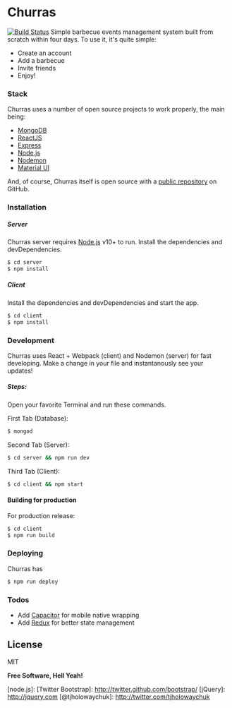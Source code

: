 # Churras

[![Build Status](https://travis-ci.org/joemccann/dillinger.svg?branch=master)](https://travis-ci.org/joemccann/dillinger)
Simple barbecue events management system built from scratch within four days. To use it, it's quite simple:
  - Create an account
  - Add a barbecue
  - Invite friends
  - Enjoy!

### Stack

Churras uses a number of open source projects to work properly, the main being:

* [MongoDB](https://www.mongodb.com/download-center#community)
* [ReactJS](https://reactjs.org)
* [Express](http://expressjs.com)
* [Node.js](http://nodejs.org)
* [Nodemon](https://www.npmjs.com/package/nodemon)
* [Material UI](https://material-ui.com)

And, of course, Churras itself is open source with a [public repository][churras] on GitHub.

### Installation

##### Server

Churras server requires [Node.js](https://nodejs.org/) v10+ to run.
Install the dependencies and devDependencies.

```sh
$ cd server
$ npm install
```

##### Client

Install the dependencies and devDependencies and start the app.
```sh
$ cd client
$ npm install
```

### Development

Churras uses React + Webpack (client) and Nodemon (server) for fast developing.
Make a change in your file and instantanously see your updates!

##### Steps:
Open your favorite Terminal and run these commands.

First Tab (Database):
```sh
$ mongod
```

Second Tab  (Server):
```sh
$ cd server && npm run dev
```

Third Tab (Client):
```sh
$ cd client && npm start
```

#### Building for production
For production release:
```sh
$ cd client 
$ npm run build
```

### Deploying

Churras has 

```sh
$ npm run deploy
```

### Todos

 - Add  [Capacitor](https://capacitor.ionicframework.com) for mobile native wrapping
 - Add  [Redux](https://redux.js.org) for better state management

License
----

MIT

**Free Software, Hell Yeah!**

[//]: # (These are reference links used in the body of this note and get stripped out when the markdown processor does its job. There is no need to format nicely because it shouldn't be seen. Thanks SO - http://stackoverflow.com/questions/4823468/store-comments-in-markdown-syntax)


   [churras]: <https://github.com/leopq/churras>
   [git-repo-url]: <https://github.com/joemccann/dillinger.git>
   [john gruber]: <http://daringfireball.net>
   [df1]: <http://daringfireball.net/projects/markdown/>
   [markdown-it]: <https://github.com/markdown-it/markdown-it>
   [Ace Editor]: <http://ace.ajax.org>
   [node.js]: 
   [Twitter Bootstrap]: <http://twitter.github.com/bootstrap/>
   [jQuery]: <http://jquery.com>
   [@tjholowaychuk]: <http://twitter.com/tjholowaychuk>
   
   [AngularJS]: <http://angularjs.org>
   [Gulp]: <http://gulpjs.com>

   [PlDb]: <https://github.com/joemccann/dillinger/tree/master/plugins/dropbox/README.md>
   [PlGh]: <https://github.com/joemccann/dillinger/tree/master/plugins/github/README.md>
   [PlGd]: <https://github.com/joemccann/dillinger/tree/master/plugins/googledrive/README.md>
   [PlOd]: <https://github.com/joemccann/dillinger/tree/master/plugins/onedrive/README.md>
   [PlMe]: <https://github.com/joemccann/dillinger/tree/master/plugins/medium/README.md>
   [PlGa]: <https://github.com/RahulHP/dillinger/blob/master/plugins/googleanalytics/README.md>
